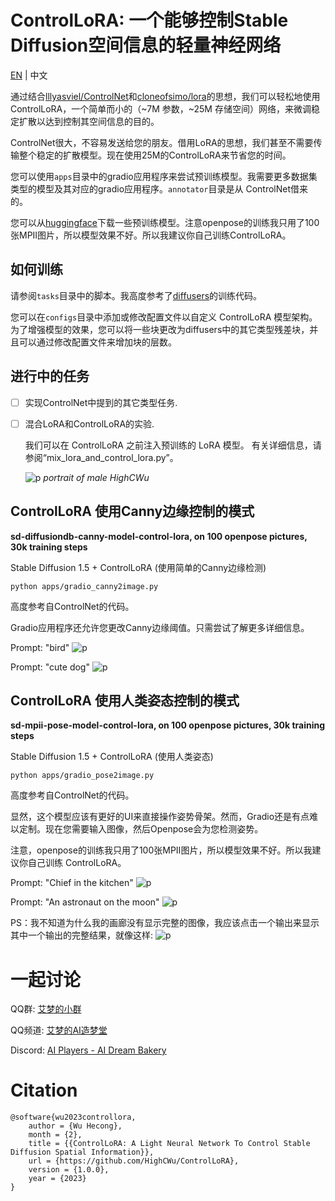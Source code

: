 # ControlLoRA: 一个能够控制Stable Diffusion空间信息的轻量神经网络

[EN](./README.md) | 中文

通过结合[lllyasviel/ControlNet](https://github.com/lllyasviel/ControlNet)和[cloneofsimo/lora](https://github.com/cloneofsimo/lora)的思想，我们可以轻松地使用ControlLoRA，一个简单而小的（~7M 参数，~25M 存储空间）网络，来微调稳定扩散以达到控制其空间信息的目的。

ControlNet很大，不容易发送给您的朋友。借用LoRA的思想，我们甚至不需要传输整个稳定的扩散模型。现在使用25M的ControlLoRA来节省您的时间。

您可以使用`apps`目录中的gradio应用程序来尝试预训练模型。我需要更多数据集类型的模型及其对应的gradio应用程序。`annotator`目录是从 ControlNet借来的。

您可以从[huggingface](https://huggingface.co/HighCWu/ControlLoRA)下载一些预训练模型。注意openpose的训练我只用了100张MPII图片，所以模型效果不好。所以我建议你自己训练ControlLoRA。

## 如何训练

请参阅`tasks`目录中的脚本。我高度参考了[diffusers](https://github.com/huggingface/diffusers)的训练代码。

您可以在`configs`目录中添加或修改配置文件以自定义 ControlLoRA 模型架构。为了增强模型的效果，您可以将一些块更改为diffusers中的其它类型残差块，并且可以通过修改配置文件来增加块的层数。

## 进行中的任务

- [ ] 实现ControlNet中提到的其它类型任务.

- [ ] 混合LoRA和ControlLoRA的实验.

    我们可以在 ControlLoRA 之前注入预训练的 LoRA 模型。 有关详细信息，请参阅“mix_lora_and_control_lora.py”。

    ![p](docs/imgs/mix_13.png)
    *portrait of male HighCWu*

## ControlLoRA 使用Canny边缘控制的模式

<strong>sd-diffusiondb-canny-model-control-lora, on 100 openpose pictures, 30k training steps</strong>

Stable Diffusion 1.5 + ControlLoRA (使用简单的Canny边缘检测)

    python apps/gradio_canny2image.py

高度参考自ControlNet的代码。

Gradio应用程序还允许您更改Canny边缘阈值。只需尝试了解更多详细信息。


Prompt: "bird"
![p](docs/imgs/p1.png)

Prompt: "cute dog"
![p](docs/imgs/p2.png)

## ControlLoRA 使用人类姿态控制的模式

<strong>sd-mpii-pose-model-control-lora, on 100 openpose pictures, 30k training steps</strong>

Stable Diffusion 1.5 + ControlLoRA (使用人类姿态)

    python apps/gradio_pose2image.py

高度参考自ControlNet的代码。

显然，这个模型应该有更好的UI来直接操作姿势骨架。然而，Gradio还是有点难以定制。现在您需要输入图像，然后Openpose会为您检测姿势。

注意，openpose的训练我只用了100张MPII图片，所以模型效果不好。所以我建议你自己训练 ControlLoRA。

Prompt: "Chief in the kitchen"
![p](docs/imgs/p11.png)

Prompt: "An astronaut on the moon"
![p](docs/imgs/p12.png)

PS：我不知道为什么我的画廊没有显示完整的图像，我应该点击一个输出来显示其中一个输出的完整结果，就像这样: ![p](docs/imgs/p12_gallery.png)

# 一起讨论

QQ群: [艾梦的小群](https://jq.qq.com/?_wv=1027&k=yMtGIF1Q)

QQ频道: [艾梦的AI造梦堂](https://pd.qq.com/s/1qyek3j0e)

Discord: [AI Players - AI Dream Bakery](https://discord.gg/zcJszfPrZs)

# Citation

    @software{wu2023controllora,
        author = {Wu Hecong},
        month = {2},
        title = {{ControlLoRA: A Light Neural Network To Control Stable Diffusion Spatial Information}},
        url = {https://github.com/HighCWu/ControlLoRA},
        version = {1.0.0},
        year = {2023}
    }
